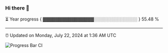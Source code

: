 ### Hi there 👋

⏳ Year progress { ▓▓▓▓▓▓▓▓▓▓▓▓▓▓▓▓░░░░░░░░░░░░░░ } 55.48 %

---

⏰ Updated on Monday, July 22, 2024 at 1:36 AM UTC

![Progress Bar CI](https://github.com/arthurbuhl/arthurbuhl/workflows/Progress%20Bar%20CI/badge.svg)
